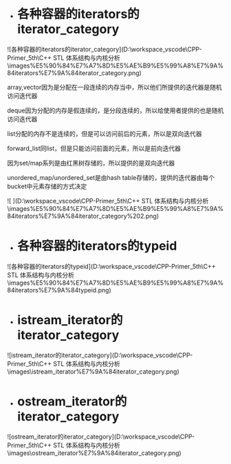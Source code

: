 - # 各种容器的iterators的iterator_category

![各种容器的iterators的iterator_category](D:\workspace_vscode\CPP-Primer_5th\C++ STL 体系结构与内核分析\images\%E5%90%84%E7%A7%8D%E5%AE%B9%E5%99%A8%E7%9A%84iterators%E7%9A%84iterator_category.png)  

array,vector因为是分配在一段连续的内存当中，所以他们所提供的迭代器是随机访问迭代器

deque因为分配的内存是假连续的，是分段连续的，所以给使用者提供的也是随机访问迭代器

list分配的内存不是连续的，但是可以访问前后的元素，所以是双向迭代器

forward_list同list，但是只能访问前面的元素，所以是前向迭代器

因为set/map系列是由红黑树存储的，所以提供的是双向迭代器

unordered_map/unordered_set是由hash table存储的，提供的迭代器由每个bucket中元素存储的方式决定

![ ](D:\workspace_vscode\CPP-Primer_5th\C++ STL 体系结构与内核分析\images\%E5%90%84%E7%A7%8D%E5%AE%B9%E5%99%A8%E7%9A%84iterators%E7%9A%84iterator_category%202.png)  

- # 各种容器的iterators的typeid 

![各种容器的iterators的typeid](D:\workspace_vscode\CPP-Primer_5th\C++ STL 体系结构与内核分析\images\%E5%90%84%E7%A7%8D%E5%AE%B9%E5%99%A8%E7%9A%84iterators%E7%9A%84typeid.png)  

- # istream_iterator的iterator_category

![istream_iterator的iterator_category](D:\workspace_vscode\CPP-Primer_5th\C++ STL 体系结构与内核分析\images\istream_iterator%E7%9A%84iterator_category.png)  

- # ostream_iterator的iterator_category

![ostream_iterator的iterator_category](D:\workspace_vscode\CPP-Primer_5th\C++ STL 体系结构与内核分析\images\ostream_iterator%E7%9A%84iterator_category.png)  

